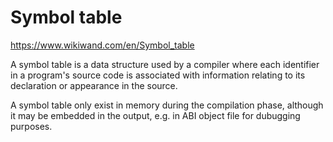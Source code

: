 # Symbol table

https://www.wikiwand.com/en/Symbol_table

A symbol table is a data structure used by a compiler where each identifier in a program's source code is associated with information relating to its declaration or appearance in the source.

A symbol table only exist in memory during the compilation phase, although it may be embedded in the output, e.g. in ABI object file for dubugging purposes.

